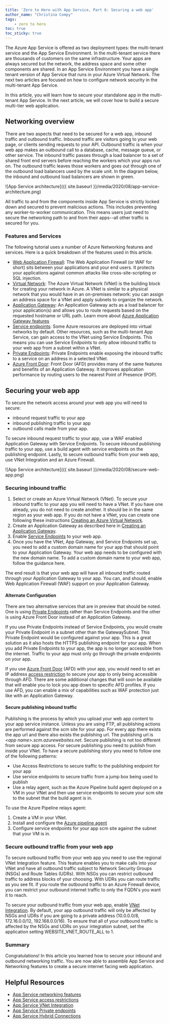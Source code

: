 ```yaml
---
title: 'Zero to Hero with App Service, Part 6: Securing a web app'
author_name: "Christina Compy"
tags: 
    - zero to hero
toc: true
toc_sticky: true
---
```


The Azure App Service is offered as two deployment types: the multi-tenant service and the App Service Environment. In the multi-tenant service there are thousands of customers on the same infrastructure. Your apps are always secured but the network, the address space and some other components are shared.  In an App Service Environment you have a single tenant version of App Service that runs in your Azure Virtual Network.  The next two articles are focused on how to configure network security in the multi-tenant App Service.

In this article, you will learn how to secure your standalone app in the multi-tenant App Service.  In the next article, we will cover how to build a secure multi-tier web application.  

## Networking overview

There are two aspects that need to be secured for a web app, inbound traffic and outbound traffic.  Inbound traffic are visitors going to your web page, or clients sending requests to your API. Outbound traffic is when your web app makes an outbound call to a database, cache, message queue, or other service. The inbound traffic passes through a load balancer to a set of shared front end servers before reaching the workers which your apps run on. The outbound traffic leaves those workers and goes out through one of the outbound load balancers used by the scale unit. In the diagram below, the inbound and outbound load balancers are shown in green.

![App Service architecture]({{ site.baseurl }}/media/2020/08/app-service-architecture.png)

All traffic to and from the components inside App Service is strictly locked down and secured to prevent malicious actions.  This includes preventing any worker-to-worker communication.  This means users just need to secure the networking path to and from their apps--all other traffic is secured for you.

### Features and Services

The following tutorial uses a number of Azure Networking features and services. Here is a quick breakdown of the features used in this article.

* [Web Application Firewall](https://docs.microsoft.com/azure/web-application-firewall/ag/ag-overview):  The Web Application Firewall (or WAF for short) sits between your applications and your end users. It protects your applications against common attacks like cross-site-scripting or SQL injection.
* [Virtual Network](https://docs.microsoft.com/azure/virtual-network/virtual-networks-overview): The Azure Virtual Network (VNet) is the building block for creating your network in Azure. A VNet is similar to a physical network that you would have in an on-premises network: you can assign an address space for a VNet and apply subnets to organize the network.
* [Application Gateway](https://docs.microsoft.com/azure/application-gateway/overview): An Application Gateway acts as a load balancer for your application(s) and allows you to route requests based on the requested hostname or URL path. Learn more about [Azure Application Gateway features](https://docs.microsoft.com/azure/application-gateway/features)
* [Service endpoints](https://docs.microsoft.com/azure/virtual-network/virtual-network-service-endpoints-overview): Some Azure resources are deployed into virtual networks by default. Other resources, such as the multi-tenant App Service, can gain access to the VNet using Service Endpoints. This means you can use Service Endpoints to only allow inbound traffic to your web app from a subnet within a VNet.
* [Private Endpoints](https://docs.microsoft.com/azure/private-link/private-endpoint-overview): Private Endpoints enable exposing the inbound traffic to a service on an address in a selected VNet. 
* [Azure Front Door](https://docs.microsoft.com/azure/frontdoor/front-door-overview): Front Door (AFD) provides many of the same features and benefits of an Application Gateway. It improves application performance by routing users to the nearest Point of Presence (POP).

## Securing your web app

To secure the network access around your web app you will need to secure:

* inbound request traffic to your app
* inbound publishing traffic to your app
* outbound calls made from your app.  

To secure inbound request traffic to your app, use a WAF enabled Application Gateway with Service Endpoints. To secure inbound publishing traffic to your app, use a build agent with service endpoints on the publishing endpoint. Lastly, to secure outbound traffic from your web app, use VNet Integration and an Azure Firewall.

![App Service architecture]({{ site.baseurl }}/media/2020/08/secure-web-app.png)

### Securing inbound traffic

1. Select or create an Azure Virtual Network (VNet).  To secure your inbound traffic to your app you will need to have a VNet. If you have one already, you do not need to create another.  It should be in the same region as your web app.  If you do not have a VNet, you can create one following these instructions [Creating an Azure Virtual Network](https://docs.microsoft.com/azure/virtual-network/quick-create-portal).
2. Create an Application Gateway as described here in [Creating an Application Gateway](https://docs.microsoft.com/azure/application-gateway/quick-create-portal).
3. Enable [Service Endpoints](https://docs.microsoft.com/azure/app-service/app-service-ip-restrictions#service-endpoints) to your web app.
4. Once you have the VNet, App Gateway, and Service Endpoints set up, you need to add a custom domain name for your app that should point to your Application Gateway.  Your web app needs to be configured with the new domain name.  To add a custom domain name to your web app, follow the guidance here.

The end result is that your web app will have all inbound traffic routed through your Application Gateway to your app.  You can, and should, enable Web Application Firewall (WAF) support on your Application Gateway.

#### Alternate Configuration

There are two alternative services that are in preview that should be noted.  One is using [Private Endpoints](https://docs.microsoft.com/en-us/azure/app-service/networking/private-endpoint) rather than Service Endpoints and the other is using Azure Front Door instead of an Application Gateway.  

If you use Private Endpoints instead of Service Endpoints, you would create your Private Endpoint in a subnet other than the GatewaySubnet. This Private Endpoint would be configured against your app. This is a great solution as it also hosts the HTTPS publishing endpoint for your app. When you add Private Endpoints to your app, the app is no longer accessible from the internet.  Traffic to your app must only go through the private endpoints on your app.  

If you use [Azure Front Door](https://docs.microsoft.com/azure/frontdoor/front-door-overview) (AFD) with your app, you would need to set an IP address [access restriction](https://docs.microsoft.com/azure/app-service/app-service-ip-restrictions) to secure your app to only being accessible through AFD. There are some additional changes that will soon be available that will enable you to lock you app down to specific AFD profiles. If you use AFD, you can enable a mix of capabilities such as WAF protection just like with an Application Gateway. 

#### Secure publishing inbound traffic 

Publishing is the process by which you upload your web app content to your app service instance. Unless you are using FTP, all publishing actions are performed against the scm site for your app. For every app there exists the app url and there also exists the publishing url. The publishing url is *&lt;app name&gt;.scm.azurewebsites.net*. Secure publishing is not too different from secure app access. For secure publishing you need to publish from inside your VNet.  To have a secure publishing story you need to follow one of the following patterns:
* Use Access Restrictions to secure traffic to the publishing endpoint for your app
* Use service endpoints to secure traffic from a jump box being used to publish
* Use a relay agent, such as the Azure Pipeline build agent deployed on a VM in your VNet and then use service endpoints to secure your scm site to the subnet that the build agent is in.

To use the Azure Pipeline relays agent:

1. Create a VM in your VNet. 
2. Install and configure the [Azure pipeline agent](https://docs.microsoft.com/azure/devops/pipelines/tasks/deploy/azure-rm-web-app-deployment)
3. Configure service endpoints for your app scm site against the subnet that your VM is in.

### Secure outbound traffic from your web app

To secure outbound traffic from your web app you need to use the regional VNet Integration feature.  This feature enables you to make calls into your VNet and have all outbound traffic subject to Network Security Groups (NSGs) and Route Tables (UDRs). With NSGs you can restrict outbound traffic to address blocks of your choosing.  With UDRs you can route traffic as you see fit.  If you route the outbound traffic to an Azure Firewall device, you can restrict your outbound internet traffic to only the FQDN's you want it to reach.  

To secure your outbound traffic from your web app, enable [VNet Integration](https://docs.microsoft.com/azure/app-service/web-sites-integrate-with-vnet). By default, your app outbound traffic will only be affected by NSGs and UDRs if you are going to a private address (10.0.0.0/8, 172.16.0.0/12, 192.168.0.0/16). To ensure that all of your outbound traffic is affected by the NSGs and UDRs on your integration subnet, set the application setting WEBSITE_VNET_ROUTE_ALL to 1.  

### Summary

Congratulations! In this article you learned how to secure your inbound and outbound networking traffic. You are now able to assemble App Service and Networking features to create a secure internet facing web application.  

## Helpful Resources

* [App Service networking features](https://docs.microsoft.com/azure/app-service/networking-features)
* [App Service access restrictions](https://docs.microsoft.com/azure/app-service/app-service-ip-restrictions)
* [App Service VNet Integration](https://docs.microsoft.com/azure/app-service/web-sites-integrate-with-vnet)
* [App Service Private endpoints](https://docs.microsoft.com/azure/app-service/networking/private-endpoint)
* [App Service Hybrid Connections](https://docs.microsoft.com/azure/app-service/app-service-hybrid-connections)
  
